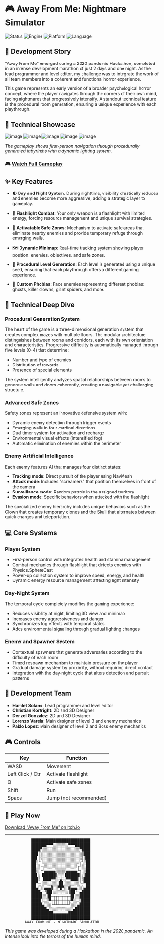 # 🎮 Away From Me: Nightmare Simulator

![Status](https://img.shields.io/badge/Status-Completed-green)
![Engine](https://img.shields.io/badge/Engine-Unity-blue)
![Platform](https://img.shields.io/badge/Platform-Windows-green)
![Language](https://img.shields.io/badge/Language-C%23-purple)

## 💭 Development Story

"Away From Me" emerged during a 2020 pandemic Hackathon, completed in an intense development marathon of just 2 days and one night. As the lead programmer and level editor, my challenge was to integrate the work of all team members into a coherent and functional horror experience.

This game represents an early version of a broader psychological horror concept, where the player navigates through the corners of their own mind, facing nightmares that progressively intensify. A standout technical feature is the procedural room generation, ensuring a unique experience with each playthrough.

## 📸 Technical Showcase
![image](https://github.com/user-attachments/assets/7109c94f-c294-4c39-a664-12a7425a8dd7)
![image](https://github.com/user-attachments/assets/5e5e367f-46be-4469-8591-79c2890a45e0)
![image](https://github.com/user-attachments/assets/67e53cfc-d91d-4a3b-9c90-0a61601f897d)
![image](https://github.com/user-attachments/assets/93b8c60a-c353-43f8-89af-b3f7d11366d6)
![image](https://github.com/user-attachments/assets/e71a69d6-8048-4eff-be24-df52f258e0ce)



*The gameplay shows first-person navigation through procedurally generated labyrinths with a dynamic lighting system.*
### 🎮 [Watch Full Gameplay](https://www.youtube.com/watch?v=ccb8xPMYGmk)

## ✨ Key Features

- 🌓 **Day and Night System**: During nighttime, visibility drastically reduces and enemies become more aggressive, adding a strategic layer to gameplay.

- 🔦 **Flashlight Combat**: Your only weapon is a flashlight with limited energy, forcing resource management and unique survival strategies.

- 🧠 **Activatable Safe Zones**: Mechanism to activate safe areas that eliminate nearby enemies and provide temporary refuge through emerging walls.

- 🗺️ **Dynamic Minimap**: Real-time tracking system showing player position, enemies, objectives, and safe zones.

- 🧩 **Procedural Level Generation**: Each level is generated using a unique seed, ensuring that each playthrough offers a different gaming experience.

- 👻 **Custom Phobias**: Face enemies representing different phobias: ghosts, killer clowns, giant spiders, and more.

## 🔬 Technical Deep Dive

### Procedural Generation System

The heart of the game is a three-dimensional generation system that creates complex mazes with multiple floors. The modular architecture distinguishes between rooms and corridors, each with its own orientation and characteristics. Progressive difficulty is automatically managed through five levels (0-4) that determine:
- Number and type of enemies
- Distribution of rewards
- Presence of special elements

The system intelligently analyzes spatial relationships between rooms to generate walls and doors coherently, creating a navigable yet challenging structure.

### Advanced Safe Zones

Safety zones represent an innovative defensive system with:
- Dynamic enemy detection through trigger events
- Emerging walls in four cardinal directions
- Dual timer system for activation and recharge
- Environmental visual effects (intensified fog)
- Automatic elimination of enemies within the perimeter

### Enemy Artificial Intelligence

Each enemy features AI that manages four distinct states:
- **Tracking mode**: Direct pursuit of the player using NavMesh
- **Attack mode**: Includes "screamers" that position themselves in front of the camera
- **Surveillance mode**: Random patrols in the assigned territory
- **Evasion mode**: Specific behaviors when attacked with the flashlight

The specialized enemy hierarchy includes unique behaviors such as the Clown that creates temporary clones and the Skull that alternates between quick charges and teleportation.

## 💻 Core Systems

### Player System

- First-person control with integrated health and stamina management
- Combat mechanics through flashlight that detects enemies with Physics.SphereCast
- Power-up collection system to improve speed, energy, and health
- Dynamic energy resource management affecting light intensity

### Day-Night System

The temporal cycle completely modifies the gaming experience:
- Reduces visibility at night, limiting 3D view and minimap
- Increases enemy aggressiveness and danger
- Synchronizes fog effects with temporal states
- Adds environmental signaling through gradual lighting changes

### Enemy and Spawner System

- Contextual spawners that generate adversaries according to the difficulty of each room
- Timed respawn mechanism to maintain pressure on the player
- Gradual damage system by proximity, without requiring direct contact
- Integration with the day-night cycle that alters detection and pursuit patterns

## 🌱 Development Team

- **Hamlet Solano**: Lead programmer and level editor
- **Christian Kortright**: 2D and 3D Designer
- **Denzel Gonzalez**: 2D and 3D Designer
- **Lorenzo Varela**: Main designer of level 3 and enemy mechanics
- **Pablo Lopez**: Main designer of level 2 and Boss enemy mechanics

## 🎮 Controls

| Key | Function |
|-------|---------|
| WASD | Movement |
| Left Click / Ctrl | Activate flashlight |
| Q | Activate safe zones |
| Shift | Run |
| Space | Jump (not recommended) |

## 🚀 Play Now

[Download "Away From Me" on itch.io](https://christian-kortright.itch.io/indiesmx-awayfromme)

---

```
            ███████████████████████████
            ███████▀▀▀░░░░░░░▀▀▀███████
            ████▀░░░░░░░░░░░░░░░░░▀████
            ███│░░░░░░░░░░░░░░░░░░░│███
            ██▌│░░░░░░░░░░░░░░░░░░░│▐██
            ██░└┐░░░░░░░░░░░░░░░░░┌┘░██
            ██░░└┐░░░░░░░░░░░░░░░┌┘░░██
            ██░░┌┘▄▄▄▄▄░░░░░▄▄▄▄▄└┐░░██
            ██▌░│██████▌░░░▐██████│░▐██
            ███░│▐███▀▀░░▄░░▀▀███▌│░███
            ██▀─┘░░░░░░░▐█▌░░░░░░░└─▀██
            ██▄░░░▄▄▄▓░░▀█▀░░▓▄▄▄░░░▄██
            ████▄─┘██▌░░░░░░░▐██└─▄████
            █████░░▐█─┬┬┬┬┬┬┬─█▌░░█████
            ████▌░░░▀┬┼┼┼┼┼┼┼┬▀░░░▐████
            █████▄░░░└┴┴┴┴┴┴┴┘░░░▄█████
            ███████▄░░░░░░░░░░░▄███████
            ██████████▄▄▄▄▄▄▄██████████
            ███████████████████████████
         AWAY FROM ME - NIGHTMARE SIMULATOR
```

*This game was developed during a Hackathon in the 2020 pandemic. An intense look into the terrors of the human mind.*
